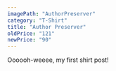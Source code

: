 ```yaml
---
imagePath: "AuthorPreserver"
category: "T-Shirt"
title: "Author Preserver"
oldPrice: "121"
newPrice: "90"
---
```


Oooooh-weeee, my first shirt post!
